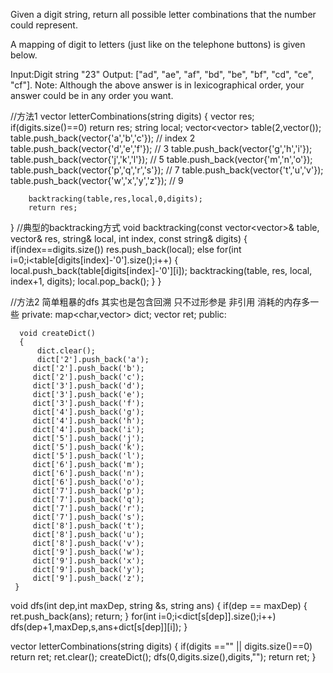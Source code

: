 Given a digit string, return all possible letter combinations that the number could represent.

A mapping of digit to letters (just like on the telephone buttons) is given below.


Input:Digit string "23"
Output: ["ad", "ae", "af", "bd", "be", "bf", "cd", "ce", "cf"].
Note:
Although the above answer is in lexicographical order, your answer could be in any order you want.






//方法1
vector<string> letterCombinations(string digits) 
{
        vector<string> res;
        if(digits.size()==0) return res;
        string local;
        vector<vector<char>> table(2,vector<char>());
        table.push_back(vector<char>{'a','b','c'}); // index 2
        table.push_back(vector<char>{'d','e','f'}); // 3
        table.push_back(vector<char>{'g','h','i'});
        table.push_back(vector<char>{'j','k','l'}); // 5
        table.push_back(vector<char>{'m','n','o'});
        table.push_back(vector<char>{'p','q','r','s'}); // 7
        table.push_back(vector<char>{'t','u','v'});
        table.push_back(vector<char>{'w','x','y','z'}); // 9

        backtracking(table,res,local,0,digits);
        return res;
}
//典型的backtracking方式
void backtracking(const vector<vector<char>>& table, vector<string>& res, string& local, int index, const string& digits) 
{
        if(index==digits.size())
            res.push_back(local);
        else
            for(int i=0;i<table[digits[index]-'0'].size();i++) {
                local.push_back(table[digits[index]-'0'][i]);
                backtracking(table, res, local, index+1, digits);
                local.pop_back();
            }
 }





//方法2 简单粗暴的dfs 其实也是包含回溯 只不过形参是 非引用 消耗的内存多一些
 private:
    map<char,vector<char>> dict;
    vector<string> ret;
public:

      void createDict()
      {
          dict.clear();
          dict['2'].push_back('a');
         dict['2'].push_back('b');
         dict['2'].push_back('c');
         dict['3'].push_back('d');
         dict['3'].push_back('e');
         dict['3'].push_back('f');
         dict['4'].push_back('g');
         dict['4'].push_back('h');
         dict['4'].push_back('i');
         dict['5'].push_back('j');
         dict['5'].push_back('k');
         dict['5'].push_back('l');
         dict['6'].push_back('m');
         dict['6'].push_back('n');
         dict['6'].push_back('o');
         dict['7'].push_back('p');
         dict['7'].push_back('q');
         dict['7'].push_back('r');
         dict['7'].push_back('s');
         dict['8'].push_back('t');
         dict['8'].push_back('u');
         dict['8'].push_back('v');
         dict['9'].push_back('w');
         dict['9'].push_back('x');
         dict['9'].push_back('y');
         dict['9'].push_back('z');
     }
     
void dfs(int dep,int maxDep, string &s, string ans)
{
    if(dep == maxDep)
    {
        ret.push_back(ans);
       return;
    }
    for(int i=0;i<dict[s[dep]].size();i++)
        dfs(dep+1,maxDep,s,ans+dict[s[dep]][i]);
}
     
vector<string> letterCombinations(string digits) 
{
        if(digits =="" || digits.size()==0)
            return ret;
        ret.clear();
        createDict();
        dfs(0,digits.size(),digits,"");
        return ret;
 }
